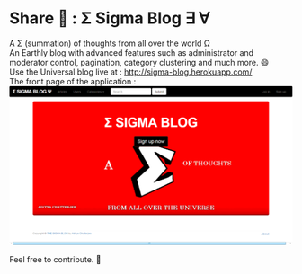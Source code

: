 # Share :angel: : Σ Sigma Blog ∃ ∀ <br>
A Σ (summation) of thoughts from all over the world Ω <br>
An Earthly blog with advanced features such as administrator and moderator control, pagination, category clustering and much more. :smile:<br>
Use the Universal blog live at :  http://sigma-blog.herokuapp.com/ <br>
The front page of the application :<br>
![alt text](Preview/preview.png " Sigma Blog ")<br>

Feel free to contribute. :pray:

